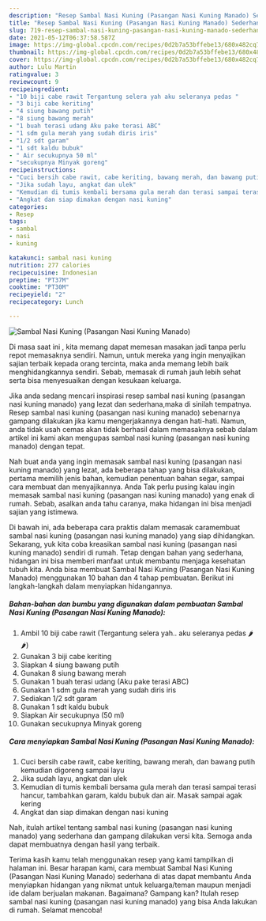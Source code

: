 ```yaml
---
description: "Resep Sambal Nasi Kuning (Pasangan Nasi Kuning Manado) Sederhana Untuk Jualan"
title: "Resep Sambal Nasi Kuning (Pasangan Nasi Kuning Manado) Sederhana Untuk Jualan"
slug: 719-resep-sambal-nasi-kuning-pasangan-nasi-kuning-manado-sederhana-untuk-jualan
date: 2021-05-12T06:37:58.587Z
image: https://img-global.cpcdn.com/recipes/0d2b7a53bffebe13/680x482cq70/sambal-nasi-kuning-pasangan-nasi-kuning-manado-foto-resep-utama.jpg
thumbnail: https://img-global.cpcdn.com/recipes/0d2b7a53bffebe13/680x482cq70/sambal-nasi-kuning-pasangan-nasi-kuning-manado-foto-resep-utama.jpg
cover: https://img-global.cpcdn.com/recipes/0d2b7a53bffebe13/680x482cq70/sambal-nasi-kuning-pasangan-nasi-kuning-manado-foto-resep-utama.jpg
author: Lulu Martin
ratingvalue: 3
reviewcount: 9
recipeingredient:
- "10 biji cabe rawit Tergantung selera yah aku seleranya pedas "
- "3 biji cabe keriting"
- "4 siung bawang putih"
- "8 siung bawang merah"
- "1 buah terasi udang Aku pake terasi ABC"
- "1 sdm gula merah yang sudah diris iris"
- "1/2 sdt garam"
- "1 sdt kaldu bubuk"
- " Air secukupnya 50 ml"
- "secukupnya Minyak goreng"
recipeinstructions:
- "Cuci bersih cabe rawit, cabe keriting, bawang merah, dan bawang putih kemudian digoreng sampai layu"
- "Jika sudah layu, angkat dan ulek"
- "Kemudian di tumis kembali bersama gula merah dan terasi sampai terasi hancur, tambahkan garam, kaldu bubuk dan air. Masak sampai agak kering"
- "Angkat dan siap dimakan dengan nasi kuning"
categories:
- Resep
tags:
- sambal
- nasi
- kuning

katakunci: sambal nasi kuning 
nutrition: 277 calories
recipecuisine: Indonesian
preptime: "PT37M"
cooktime: "PT30M"
recipeyield: "2"
recipecategory: Lunch

---
```



![Sambal Nasi Kuning (Pasangan Nasi Kuning Manado)](https://img-global.cpcdn.com/recipes/0d2b7a53bffebe13/680x482cq70/sambal-nasi-kuning-pasangan-nasi-kuning-manado-foto-resep-utama.jpg)

Di masa  saat ini , kita memang dapat memesan masakan jadi tanpa perlu repot memasaknya sendiri. Namun, untuk mereka yang ingin menyajikan sajian terbaik kepada orang tercinta, maka anda memang lebih baik menghidangkannya sendiri. Sebab, memasak di rumah jauh lebih sehat serta bisa menyesuaikan dengan kesukaan keluarga.

Jika anda sedang mencari inspirasi resep sambal nasi kuning (pasangan nasi kuning manado) yang lezat dan sederhana,maka di sinilah tempatnya. Resep sambal nasi kuning (pasangan nasi kuning manado)  sebenarnya gampang dilakukan jika kamu mengerjakannya dengan hati-hati. Namun, anda tidak usah cemas akan tidak berhasil dalam memasaknya 
sebab dalam artikel ini kami akan mengupas sambal nasi kuning (pasangan nasi kuning manado) dengan tepat.  



Nah buat anda yang ingin memasak sambal nasi kuning (pasangan nasi kuning manado) yang lezat, ada beberapa tahap yang bisa dilakukan, pertama memilih jenis bahan, kemudian penentuan bahan segar, sampai cara membuat dan menyajikannya. Anda Tak perlu pusing kalau ingin memasak sambal nasi kuning (pasangan nasi kuning manado) yang enak di rumah. Sebab, asalkan anda  tahu caranya, maka hidangan ini bisa menjadi sajian yang istimewa.

Di bawah ini, ada beberapa cara praktis  dalam memasak caramembuat sambal nasi kuning (pasangan nasi kuning manado) yang siap dihidangkan. Sekarang, yuk kita coba kreasikan sambal nasi kuning (pasangan nasi kuning manado) sendiri di rumah. Tetap dengan bahan yang sederhana, hidangan ini bisa memberi manfaat untuk membantu menjaga kesehatan tubuh kita. Anda bisa membuat Sambal Nasi Kuning (Pasangan Nasi Kuning Manado) menggunakan 10 bahan dan 4 tahap pembuatan. Berikut ini langkah-langkah dalam menyiapkan hidangannya.

<!--inarticleads1-->

##### Bahan-bahan dan bumbu yang digunakan dalam pembuatan Sambal Nasi Kuning (Pasangan Nasi Kuning Manado):

1. Ambil 10 biji cabe rawit (Tergantung selera yah.. aku seleranya pedas 🌶🌶)
1. Gunakan 3 biji cabe keriting
1. Siapkan 4 siung bawang putih
1. Gunakan 8 siung bawang merah
1. Gunakan 1 buah terasi udang (Aku pake terasi ABC)
1. Gunakan 1 sdm gula merah yang sudah diris iris
1. Sediakan 1/2 sdt garam
1. Gunakan 1 sdt kaldu bubuk
1. Siapkan  Air secukupnya (50 ml)
1. Gunakan secukupnya Minyak goreng




<!--inarticleads2-->

##### Cara menyiapkan Sambal Nasi Kuning (Pasangan Nasi Kuning Manado):

1. Cuci bersih cabe rawit, cabe keriting, bawang merah, dan bawang putih kemudian digoreng sampai layu
1. Jika sudah layu, angkat dan ulek
1. Kemudian di tumis kembali bersama gula merah dan terasi sampai terasi hancur, tambahkan garam, kaldu bubuk dan air. Masak sampai agak kering
1. Angkat dan siap dimakan dengan nasi kuning




Nah, itulah artikel tentang  sambal nasi kuning (pasangan nasi kuning manado)  yang sederhana dan gampang dilakukan versi kita. Semoga anda dapat membuatnya dengan hasil yang terbaik. 

Terima kasih kamu telah menggunakan resep yang kami tampilkan di halaman ini. Besar harapan kami, cara membuat  Sambal Nasi Kuning (Pasangan Nasi Kuning Manado) sederhana di atas dapat membantu Anda menyiapkan hidangan yang nikmat untuk keluarga/teman maupun menjadi ide dalam berjualan makanan. Bagaimana? Gampang kan? Itulah resep sambal nasi kuning (pasangan nasi kuning manado) yang bisa Anda lakukan di rumah. Selamat mencoba!


